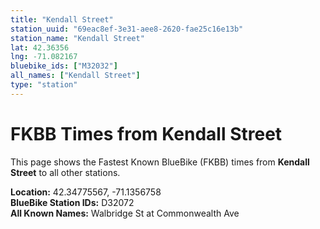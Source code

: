 ```yaml
---
title: "Kendall Street"
station_uuid: "69eac8ef-3e31-aee8-2620-fae25c16e13b"
station_name: "Kendall Street"
lat: 42.36356
lng: -71.082167
bluebike_ids: ["M32032"]
all_names: ["Kendall Street"]
type: "station"
---
```


# FKBB Times from Kendall Street

This page shows the Fastest Known BlueBike (FKBB) times from **Kendall Street** to all other stations.

**Location:** 42.34775567, -71.1356758  
**BlueBike Station IDs:** D32072  
**All Known Names:** Walbridge St at Commonwealth Ave

